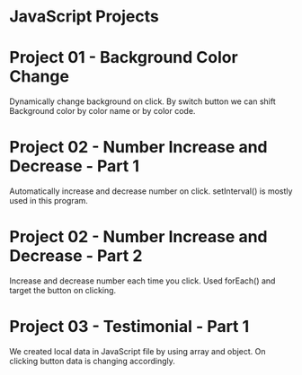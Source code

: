 # JavaScript Projects

# Project 01 - Background Color Change
Dynamically change background on click.
By switch button we can shift Background color by color name or by color code.

# Project 02 - Number Increase and Decrease - Part 1
Automatically increase and decrease number on click.
setInterval() is mostly used in this program.

# Project 02 - Number Increase and Decrease - Part 2
Increase and decrease number each time you click.
Used forEach() and target the button on clicking.

# Project 03 - Testimonial - Part 1
We created local data in JavaScript file by using array and object.
On clicking button data is changing accordingly.